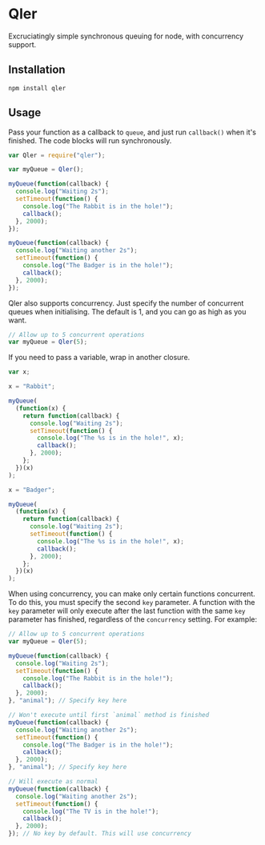 # Qler

Excruciatingly simple synchronous queuing for node, with concurrency support.

## Installation

    npm install qler

## Usage

Pass your function as a callback to `queue`, and just run `callback()` when it's finished. The code blocks will run synchronously.

```js
var Qler = require("qler");

var myQueue = Qler();

myQueue(function(callback) {
  console.log("Waiting 2s");
  setTimeout(function() {
    console.log("The Rabbit is in the hole!");
    callback();
  }, 2000);
});

myQueue(function(callback) {
  console.log("Waiting another 2s");
  setTimeout(function() {
    console.log("The Badger is in the hole!");
    callback();
  }, 2000);
});
```

Qler also supports concurrency. Just specify the number of concurrent queues when initialising. The default is 1, and you can go as high as you want.

```js
// Allow up to 5 concurrent operations
var myQueue = Qler(5);
```

If you need to pass a variable, wrap in another closure.

```js
var x;

x = "Rabbit";

myQueue(
  (function(x) {
    return function(callback) {
      console.log("Waiting 2s");
      setTimeout(function() {
        console.log("The %s is in the hole!", x);
        callback();
      }, 2000);
    };
  })(x)
);

x = "Badger";

myQueue(
  (function(x) {
    return function(callback) {
      console.log("Waiting 2s");
      setTimeout(function() {
        console.log("The %s is in the hole!", x);
        callback();
      }, 2000);
    };
  })(x)
);
```

When using concurrency, you can make only certain functions concurrent. To do this, you must specify the second `key` parameter. A function with the `key` parameter will only execute after the last function with the same `key` parameter has finished, regardless of the `concurrency` setting. For example:

```js
// Allow up to 5 concurrent operations
var myQueue = Qler(5);

myQueue(function(callback) {
  console.log("Waiting 2s");
  setTimeout(function() {
    console.log("The Rabbit is in the hole!");
    callback();
  }, 2000);
}, "animal"); // Specify key here

// Won't execute until first `animal` method is finished
myQueue(function(callback) {
  console.log("Waiting another 2s");
  setTimeout(function() {
    console.log("The Badger is in the hole!");
    callback();
  }, 2000);
}, "animal"); // Specify key here

// Will execute as normal
myQueue(function(callback) {
  console.log("Waiting another 2s");
  setTimeout(function() {
    console.log("The TV is in the hole!");
    callback();
  }, 2000);
}); // No key by default. This will use concurrency
```
